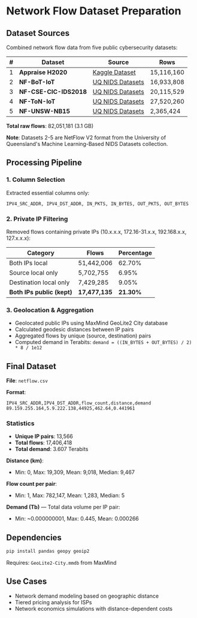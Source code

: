 # Network Flow Dataset Preparation

## Dataset Sources

Combined network flow data from five public cybersecurity datasets:

| # | Dataset | Source | Rows |
|---|---------|--------|------|
| 1 | **Appraise H2020** | [Kaggle Dataset](https://www.kaggle.com/datasets/ittibydgoszcz/appraise-h2020-real-labelled-netflow-dataset) | 15,116,160 |
| 2 | **NF-BoT-IoT** | [UQ NIDS Datasets](https://staff.itee.uq.edu.au/marius/NIDS_datasets/) | 16,933,808 |
| 3 | **NF-CSE-CIC-IDS2018** | [UQ NIDS Datasets](https://staff.itee.uq.edu.au/marius/NIDS_datasets/) | 20,115,529 |
| 4 | **NF-ToN-IoT** | [UQ NIDS Datasets](https://staff.itee.uq.edu.au/marius/NIDS_datasets/) | 27,520,260 |
| 5 | **NF-UNSW-NB15** | [UQ NIDS Datasets](https://staff.itee.uq.edu.au/marius/NIDS_datasets/) | 2,365,424 |

**Total raw flows**: 82,051,181 (3.1 GB)

**Note**: Datasets 2-5 are NetFlow V2 format from the University of Queensland's Machine Learning-Based NIDS Datasets collection.

## Processing Pipeline

### 1. Column Selection
Extracted essential columns only:
```
IPV4_SRC_ADDR, IPV4_DST_ADDR, IN_PKTS, IN_BYTES, OUT_PKTS, OUT_BYTES
```

### 2. Private IP Filtering
Removed flows containing private IPs (10.x.x.x, 172.16-31.x.x, 192.168.x.x, 127.x.x.x):

| Category | Flows | Percentage |
|----------|-------|------------|
| Both IPs local | 51,442,006 | 62.70% |
| Source local only | 5,702,755 | 6.95% |
| Destination local only | 7,429,285 | 9.05% |
| **Both IPs public (kept)** | **17,477,135** | **21.30%** |

### 3. Geolocation & Aggregation
- Geolocated public IPs using MaxMind GeoLite2 City database
- Calculated geodesic distances between IP pairs
- Aggregated flows by unique (source, destination) pairs
- Computed demand in Terabits: `demand = ((IN_BYTES + OUT_BYTES) / 2) * 8 / 1e12`

## Final Dataset

**File**: `netflow.csv`

**Format**:
```csv
IPV4_SRC_ADDR,IPV4_DST_ADDR,flow_count,distance,demand
89.159.255.164,5.9.222.138,44925,462.64,0.441961
```

### Statistics
- **Unique IP pairs**: 13,566
- **Total flows**: 17,406,418
- **Total demand**: 3.607 Terabits

**Distance (km)**:
- Min: 0, Max: 19,309, Mean: 9,018, Median: 9,467

**Flow count per pair**:
- Min: 1, Max: 782,147, Mean: 1,283, Median: 5

**Demand (Tb)** — Total data volume per IP pair:
- Min: ~0.000000001, Max: 0.445, Mean: 0.000266

## Dependencies
```bash
pip install pandas geopy geoip2
```

Requires: `GeoLite2-City.mmdb` from MaxMind

## Use Cases
- Network demand modeling based on geographic distance
- Tiered pricing analysis for ISPs
- Network economics simulations with distance-dependent costs

